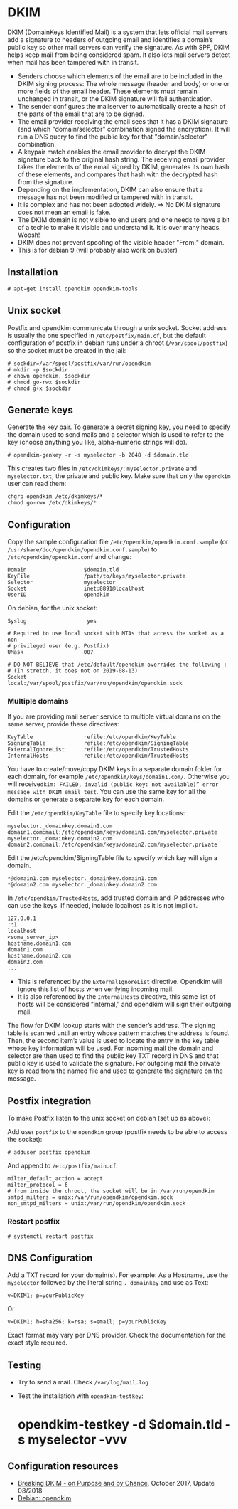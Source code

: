 # DKIM

DKIM (DomainKeys Identified Mail) is a system that lets official mail servers add a signature to headers of outgoing email and identifies a domain’s public key so other mail servers can verify the signature. As with SPF, DKIM helps keep mail from being considered spam. It also lets mail servers detect when mail has been tampered with in transit.

* Senders choose which elements of the email are to be included in the DKIM signing process: The whole message (header and body) or one or more fields of the email header. These elements must remain unchanged in transit, or the DKIM signature will fail authentication.
* The sender configures the mailserver to automatically create a hash of the parts of the email that are to be signed. 
* The email provider receiving the email sees that it has a DKIM signature (and which "domain/selector" combination signed the encryption). It will run a DNS query to find the public key for that "domain/selector" combination. 
* A keypair match enables the email provider to decrypt the DKIM signature back to the original hash string. The receiving email provider takes the elements of the email signed by DKIM, generates its own hash of these elements, and compares that hash with the decrypted hash from the signature.
* Depending on the implementation, DKIM can also ensure that a message has not been modified or tampered with in transit.
* It is complex and has not been adopted widely. => No DKIM signature does not mean an email is fake. 
* The DKIM domain is not visible to end users and one needs to have a bit of a techie to make it visible and understand it. It is over many heads. Woosh!
* DKIM does not prevent spoofing of the visible header "From:" domain.
* This is for debian 9 (will probably also work on buster)

## Installation

    # apt-get install opendkim opendkim-tools

## Unix socket

Postfix and opendkim communicate through a unix socket. Socket address is usually the one specified in `/etc/postfix/main.cf`, but the default configuration of postfix in debian runs under a chroot (`/var/spool/postfix`) so the socket must be created in the jail:

    # sockdir=/var/spool/postfix/var/run/opendkim
    # mkdir -p $sockdir
    # chown opendkim. $sockdir
    # chmod go-rwx $sockdir
    # chmod g+x $sockdir

## Generate keys
Generate the key pair. To generate a secret signing key, you need to specify the domain used to send mails and a selector which is used to refer to the key (choose anything you like, alpha-numeric strings will do).

    # opendkim-genkey -r -s myselector -b 2048 -d $domain.tld

This creates two files in `/etc/dkimkeys/`: `myselector.private` and `myselector.txt`, the private and public key. Make sure that only the `opendkim` user can read them:

    chgrp opendkim /etc/dkimkeys/*
    chmod go-rwx /etc/dkimkeys/*

## Configuration

Copy the sample configuration file `/etc/opendkim/opendkim.conf.sample` (or `/usr/share/doc/opendkim/opendkim.conf.sample`) to `/etc/opendkim/opendkim.conf` and change:

    Domain                  $domain.tld
    KeyFile                 /path/to/keys/myselector.private
    Selector                myselector
    Socket                  inet:8891@localhost
    UserID                  opendkim

On debian, for the unix socket:

    Syslog                   yes

    # Required to use local socket with MTAs that access the socket as a non-
    # privileged user (e.g. Postfix)
    UMask                   007

    # DO NOT BELIEVE that /etc/default/opendkim overrides the following :
    # (In stretch, it does not on 2019-08-13)
    Socket                  local:/var/spool/postfix/var/run/opendkim/opendkim.sock

### Multiple domains
If you are providing mail server service to multiple virtual domains on the same server, provide these directives:

    KeyTable                refile:/etc/opendkim/KeyTable
    SigningTable            refile:/etc/opendkim/SigningTable
    ExternalIgnoreList      refile:/etc/opendkim/TrustedHosts
    InternalHosts           refile:/etc/opendkim/TrustedHosts

You have to create/move/copy DKIM keys in a separate domain folder for each domain, for example `/etc/opendkim/keys/domain1.com/`.  Otherwise you will receive`dkim: FAILED, invalid (public key: not available)” error message with DKIM email test`. You can use the same key for all the domains or generate a separate key for each domain. 

Edit the `/etc/opendkim/KeyTable` file to specify key locations:

    myselector._domainkey.domain1.com domain1.com:mail:/etc/opendkim/keys/domain1.com/myselector.private
    myselector._domainkey.domain2.com domain2.com:mail:/etc/opendkim/keys/domain2.com/myselector.private

Edit the /etc/opendkim/SigningTable file to specify which key will sign a domain.

    *@domain1.com myselector._domainkey.domain1.com
    *@domain2.com myselector._domainkey.domain2.com

In `/etc/opendkim/TrustedHosts`, add trusted domain and IP addresses who can use the keys. If needed, include localhost as it is not implicit.

    127.0.0.1
    ::1
    localhost
    <some_server_ip>
    hostname.domain1.com
    domain1.com
    hostname.domain2.com
    domain2.com
    ...

* This is referenced by the `ExternalIgnoreList` directive. Opendkim will ignore this list of hosts when verifying incoming mail.
* It is also referenced by the `InternalHosts` directive, this same list of hosts will be considered “internal,” and opendkim will sign their outgoing mail.

The flow for DKIM lookup starts with the sender’s address. The signing table is scanned until an entry whose pattern matches the address is found. Then, the second item’s value is used to locate the entry in the key table whose key information will be used. For incoming mail the domain and selector are then used to find the public key TXT record in DNS and that public key is used to validate the signature. For outgoing mail the private key is read from the named file and used to generate the signature on the message.

## Postfix integration

To make Postfix listen to the unix socket on debian (set up as above):

Add user `postfix` to the `opendkim` group (postfix needs to be able to access the socket):

    # adduser postfix opendkim 

And append to `/etc/postfix/main.cf`:

    milter_default_action = accept
    milter_protocol = 6
    # from inside the chroot, the socket will be in /var/run/opendkim 
    smtpd_milters = unix:/var/run/opendkim/opendkim.sock
    non_smtpd_milters = unix:/var/run/opendkim/opendkim.sock

### Restart postfix

    # systemctl restart postfix

## DNS Configuration

Add a TXT record for your domain(s). For example: As a Hostname, use the `myselector` followed by the literal string `._domainkey` and use as Text: 

    v=DKIM1; p=yourPublicKey

Or

    v=DKIM1; h=sha256; k=rsa; s=email; p=yourPublicKey

Exact format may vary per DNS provider. Check the documentation for the exact style required.

## Testing

* Try to send a mail. Check `/var/log/mail.log`
* Test the installation with `opendkim-testkey`: 

    # opendkim-testkey -d $domain.tld -s myselector -vvv

## Configuration resources

* [Breaking DKIM - on Purpose and by Chance](https://noxxi.de/research/breaking-dkim-on-purpose-and-by-chance.html), October 2017, Update 08/2018
* [Debian: opendkim](https://wiki.debian.org/opendkim)

